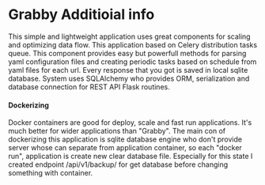 # Grabby Additioial info

This simple and lightweight application uses great components for scaling and optimizing data flow. This application based on Celery distribution tasks queue. This component provides easy but powerfull methods for parsing yaml configuration files and creating periodic tasks based on schedule from yaml files for each url. Every response that you got is saved in local sqlite database. System uses SQLAlchemy who provides ORM, serialization and database connection for REST API Flask routines.

#### Dockerizing

Docker containers are good for deploy, scale and fast run applications.
It's much better for wider applications than "Grabby". The main con of dockerizing this application is sqlite database engine who don't provide server whose can separate from application container, so each "docker run", application is create new clear database file. Especially for this state I created endpoint /api/v1/backup/ for get database before changing something with container.

